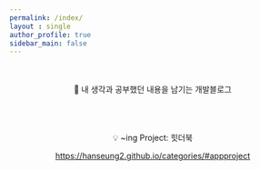 ```yaml
---
permalink: /index/
layout : single
author_profile: true
sidebar_main: false
---
```



<br/>



<br/>
<center>💭 내 생각과 공부했던 내용을 남기는 개발블로그</center>

<br/>
<br/>
<br/>
<p align="center">💡 ~ing Project: 힛더북</p>

<p align="center"><a href="https://hanseung2.github.io/categories/#appproject">https://hanseung2.github.io/categories/#appproject</a></p>

<br/><br/><br/><br/><br/><br/><br/><br/><br/><br/><br/><br/><br/><br/><br/><br/><br/><br/><br/><br/><br/><br/><br/><br/><br/><br/><br/><br/><br/><br/><br/><br/><br/><br/><br/><br/><br/><br/><br/><br/><br/><br/><br/><br/><br/><br/><br/><br/><br/><br/><br/><br/><br/><br/><br/><br/><br/><br/><br/><br/><br/><br/><br/><br/><br/><br/><br/><br/><br/><br/><br/><br/><br/><br/><br/><br/><br/><br/><br/><br/><br/><br/><br/><br/><br/><br/><br/><br/><br/><br/><br/><br/><br/><br/><br/><br/><br/><br/>
